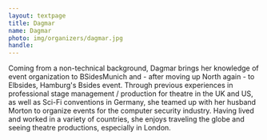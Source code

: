 ```yaml
---
layout: textpage
title: Dagmar
name: Dagmar
photo: img/organizers/dagmar.jpg
handle: 
---
```


Coming from a non-technical background, Dagmar brings her knowledge of event organization to BSidesMunich and - after moving up North again - to Elbsides, Hamburg's Bsides event. Through previous experiences in professional stage management / production for theatre in the UK and US, as well as Sci-Fi conventions in Germany, she teamed up with her husband Morton to organize events for the computer security industry. Having lived and worked in a variety of countries, she enjoys traveling the globe and seeing theatre productions, especially in London.